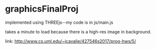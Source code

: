 # graphicsFinalProj
implemented using THREEjs--my code is in js/main.js


takes a minute to load because there is a high-res image in background.

link: http://www.cs.uml.edu/~jcavalie/427546s2017/prog-hws/5/
